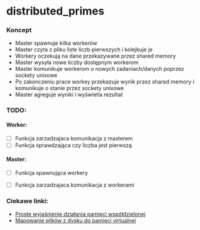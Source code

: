 # distributed_primes

### Koncept

- Master spawnuje kilka workerów
- Master czyta z pliku liste liczb pierwszych i kolejkuje je
- Workery oczekują na dane przekazywane przez shared memory
- Master wysyła nowe liczby dostępnym workerom
- Master komunikuje workerom o nowych zadaniach/danych poprzez sockety unixowe
- Po zakonczeniu prace workey przekazuje wynik przez shared memory i komunikuje o stanie przez sockety unixowe
- Master agreguje wyniki i wyświetla rezultat

### TODO:

#### Worker:
- [ ] Funkcja zarzadzajaca komunikacja z masterem  
- [ ] Funkcja sprawdzająca czy liczba jest pierwszą
#### Master:
- [ ] Funkcja spawnująca workery 
- [ ] Funkcja zarzadzajaca komunikacja z workerami 



### Ciekawe linki:

- [Proste wyjaśnienie działania pamięci współdzielonej](https://www.youtube.com/watch?v=rPV6b8BUwxM)
- [Mapowanie plików z dysku do pamięci virtualnej](https://www.youtube.com/watch?v=m7E9piHcfr4)